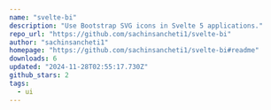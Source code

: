 ```yaml
---
name: "svelte-bi"
description: "Use Bootstrap SVG icons in Svelte 5 applications."
repo_url: "https://github.com/sachinsancheti1/svelte-bi"
author: "sachinsancheti1"
homepage: "https://github.com/sachinsancheti1/svelte-bi#readme"
downloads: 6
updated: "2024-11-28T02:55:17.730Z"
github_stars: 2
tags: 
  - ui
---
```

